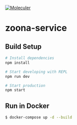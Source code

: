 [![Moleculer](https://img.shields.io/badge/Powered%20by-Moleculer-green.svg?colorB=0e83cd)](https://moleculer.services)

# zoona-service

## Build Setup

``` bash
# Install dependencies
npm install

# Start developing with REPL
npm run dev

# Start production
npm start
```

## Run in Docker

```bash
$ docker-compose up -d --build
```
